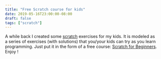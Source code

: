 ```yaml
---
title: "Free Scratch course for kids"
date: 2019-05-16T23:00:00-08:00
draft: false
tags: ["scratch"]
---
```

A while back I created some [scratch](https://scratch.mit.edu/) exercises for my kids. It is modeled as a series of exercises (with solutions) that you/your kids can try as you learn programming. Just put it in the form of a free course: [Scratch for Beginners](https://codervalleyhq.teachable.com/p/scratch-for-beginners). Enjoy !
